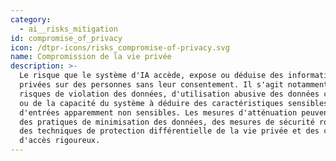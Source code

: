 ```yaml
---
category:
  - ai__risks_mitigation
id: compromise_of_privacy
icon: /dtpr-icons/risks_compromise-of-privacy.svg
name: Compromission de la vie privée
description: >-
  Le risque que le système d'IA accède, expose ou déduise des informations
  privées sur des personnes sans leur consentement. Il s'agit notamment des
  risques de violation des données, d'utilisation abusive des données collectées
  ou de la capacité du système à déduire des caractéristiques sensibles à partir
  d'entrées apparemment non sensibles. Les mesures d'atténuation peuvent inclure
  des pratiques de minimisation des données, des mesures de sécurité robustes,
  des techniques de protection différentielle de la vie privée et des contrôles
  d'accès rigoureux.
---
```


